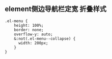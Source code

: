 ## element侧边导航栏定宽 折叠样式

	.el-menu {
        height: 100%;
        border: none;
        overflow-y: auto;
        &:not(.el-menu--collapse) {
          width: 200px;
        }
    }